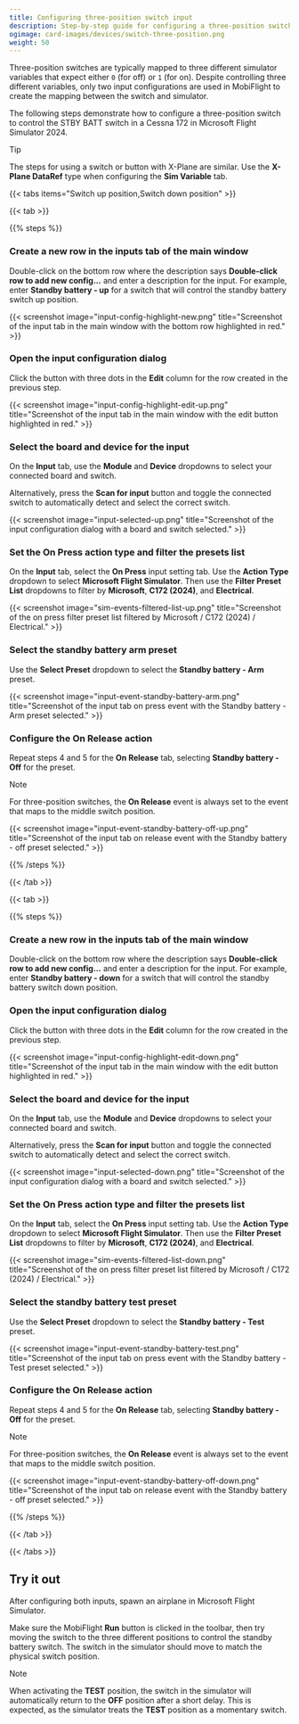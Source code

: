 ```yaml
---
title: Configuring three-position switch input
description: Step-by-step guide for configuring a three-position switch as an input in MobiFlight.
ogimage: card-images/devices/switch-three-position.png
weight: 50
---
```


<!-- Because tabs are used in this document the headings across tabs are duplicate. Disable the markdownlint -->
<!-- warning for those headings. -->
<!-- markdownlint-disable MD024 -->

Three-position switches are typically mapped to three different simulator variables that expect either `0` (for off) or `1` (for on). Despite controlling three different variables, only two input configurations are used in MobiFlight to create the mapping between the switch and simulator.

The following steps demonstrate how to configure a three-position switch to control the STBY BATT switch in a Cessna 172 in Microsoft Flight Simulator 2024.

> [!TIP]
> The steps for using a switch or button with X-Plane are similar. Use the **X-Plane DataRef** type when configuring the **Sim Variable** tab.

{{< tabs items="Switch up position,Switch down position" >}}

{{< tab >}}

{{% steps %}}

### Create a new row in the inputs tab of the main window

Double-click on the bottom row where the description says **Double-click row to add new config...** and enter a description for the input. For example, enter **Standby battery - up** for a switch that will control the standby battery switch up position.

{{< screenshot image="input-config-highlight-new.png" title="Screenshot of the input tab in the main window with the bottom row highlighted in red." >}}

### Open the input configuration dialog

Click the button with three dots in the **Edit** column for the row created in the previous step.

{{< screenshot image="input-config-highlight-edit-up.png" title="Screenshot of the input tab in the main window with the edit button highlighted in red." >}}

### Select the board and device for the input

On the **Input** tab, use the **Module** and **Device** dropdowns to select your connected board and switch.

Alternatively, press the **Scan for input** button and toggle the connected switch to automatically detect and select the correct switch.

{{< screenshot image="input-selected-up.png" title="Screenshot of the input configuration dialog with a board and switch selected." >}}

### Set the On Press action type and filter the presets list

On the **Input** tab, select the **On Press** input setting tab. Use the **Action Type** dropdown to select **Microsoft Flight Simulator**. Then use the **Filter Preset List** dropdowns to filter by **Microsoft**, **C172 (2024)**, and **Electrical**.

{{< screenshot image="sim-events-filtered-list-up.png" title="Screenshot of the on press filter preset list filtered by Microsoft / C172 (2024) / Electrical." >}}

### Select the standby battery arm preset

Use the **Select Preset** dropdown to select the **Standby battery - Arm** preset.

{{< screenshot image="input-event-standby-battery-arm.png" title="Screenshot of the input tab on press event with the Standby battery - Arm preset selected." >}}

### Configure the On Release action

Repeat steps 4 and 5 for the **On Release** tab, selecting **Standby battery - Off** for the preset.

> [!NOTE]
> For three-position switches, the **On Release** event is always set to the event that maps to the middle switch position.

{{< screenshot image="input-event-standby-battery-off-up.png" title="Screenshot of the input tab on release event with the Standby battery - off preset selected." >}}

{{% /steps %}}

{{< /tab >}}

{{< tab >}}

{{% steps %}}

### Create a new row in the inputs tab of the main window

Double-click on the bottom row where the description says **Double-click row to add new config...** and enter a description for the input. For example, enter **Standby battery - down** for a switch that will control the standby battery switch down position.

### Open the input configuration dialog

Click the button with three dots in the **Edit** column for the row created in the previous step.

{{< screenshot image="input-config-highlight-edit-down.png" title="Screenshot of the input tab in the main window with the edit button highlighted in red." >}}

### Select the board and device for the input

On the **Input** tab, use the **Module** and **Device** dropdowns to select your connected board and switch.

Alternatively, press the **Scan for input** button and toggle the connected switch to automatically detect and select the correct switch.

{{< screenshot image="input-selected-down.png" title="Screenshot of the input configuration dialog with a board and switch selected." >}}

### Set the On Press action type and filter the presets list

On the **Input** tab, select the **On Press** input setting tab. Use the **Action Type** dropdown to select **Microsoft Flight Simulator**. Then use the **Filter Preset List** dropdowns to filter by **Microsoft**, **C172 (2024)**, and **Electrical**.

{{< screenshot image="sim-events-filtered-list-down.png" title="Screenshot of the on press filter preset list filtered by Microsoft / C172 (2024) / Electrical." >}}

### Select the standby battery test preset

Use the **Select Preset** dropdown to select the **Standby battery - Test** preset.

{{< screenshot image="input-event-standby-battery-test.png" title="Screenshot of the input tab on press event with the Standby battery - Test preset selected." >}}

### Configure the On Release action

Repeat steps 4 and 5 for the **On Release** tab, selecting **Standby battery - Off** for the preset.

> [!NOTE]
> For three-position switches, the **On Release** event is always set to the event that maps to the middle switch position.

{{< screenshot image="input-event-standby-battery-off-down.png" title="Screenshot of the input tab on release event with the Standby battery - off preset selected." >}}

{{% /steps %}}

{{< /tab >}}

{{< /tabs >}}

## Try it out

After configuring both inputs, spawn an airplane in Microsoft Flight Simulator.

Make sure the MobiFlight **Run** button is clicked in the toolbar, then try moving the switch to the three different positions to control the standby battery switch. The switch in the simulator should move to match the physical switch position.

> [!NOTE]
> When activating the **TEST** position, the switch in the simulator will automatically return to the **OFF** position after a short delay. This is expected, as the simulator treats the **TEST** position as a momentary switch.
